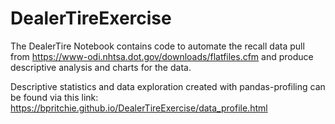 # DealerTireExercise

The  DealerTire Notebook contains code to automate the recall data pull from https://www-odi.nhtsa.dot.gov/downloads/flatfiles.cfm and produce descriptive analysis and charts for the data.

Descriptive statistics and data exploration created with pandas-profiling can be found via this link: https://bpritchie.github.io/DealerTireExercise/data_profile.html
